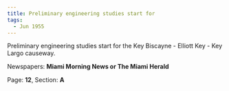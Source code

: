 ```yaml
---  
title: Preliminary engineering studies start for  
tags:  
  - Jun 1955  
---  
```

  
Preliminary engineering studies start for the Key Biscayne - Elliott Key - Key Largo causeway.  
  
Newspapers: **Miami Morning News or The Miami Herald**  
  
Page: **12**, Section: **A** 
